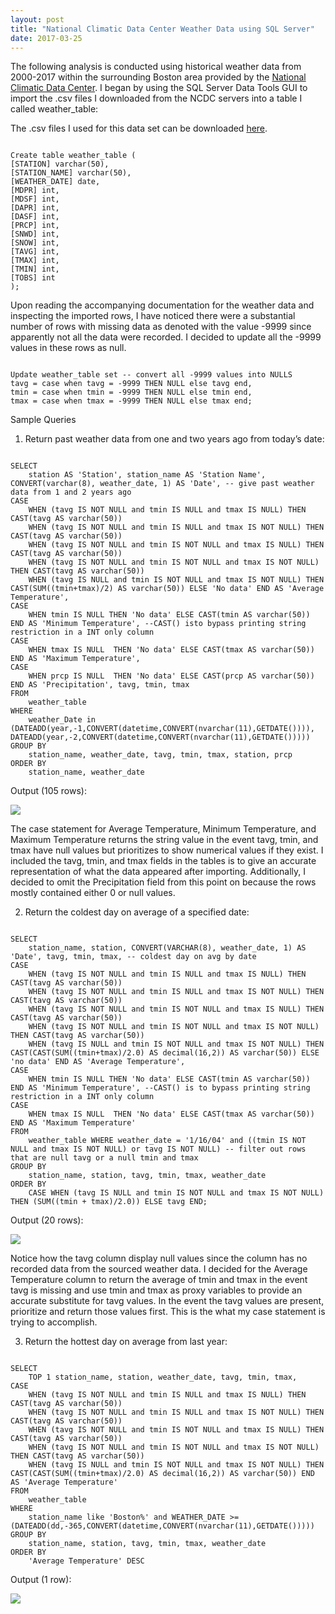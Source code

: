 ```yaml
---
layout: post
title: "National Climatic Data Center Weather Data using SQL Server"
date: 2017-03-25
---
```

<p>The following analysis is conducted using historical weather data from 2000-2017 within the surrounding Boston area provided by the <a href="https://www.ncdc.noaa.gov/cdo-web/datasets">National Climatic Data Center</a>.&nbsp;I began by using the SQL Server Data Tools GUI to import the .csv files I downloaded from the NCDC servers into a table I called weather_table:</p>

The .csv files I used for this data set can be downloaded <a href="https://github.com/michaelip2/michaelip2.github.io/blob/master/_files/879227.csv">here</a>.

<pre><code>
Create table weather_table (
[STATION] varchar(50),
[STATION_NAME] varchar(50),
[WEATHER_DATE] date,
[MDPR] int,
[MDSF] int,
[DAPR] int,
[DASF] int,
[PRCP] int,
[SNWD] int,
[SNOW] int,
[TAVG] int,
[TMAX] int,
[TMIN] int,
[TOBS] int
);
</code></pre>

Upon reading the accompanying documentation for the weather data and inspecting the imported rows, I have noticed there were a substantial number of rows with missing data as denoted with the value -9999 since apparently not all the data were recorded. I decided to update all the -9999 values in these rows as null.

<pre><code>
Update weather_table set -- convert all -9999 values into NULLS
tavg = case when tavg = -9999 THEN NULL else tavg end, 
tmin = case when tmin = -9999 THEN NULL else tmin end, 
tmax = case when tmax = -9999 THEN NULL else tmax end;
</code></pre>

Sample Queries

1) Return past weather data from one and two years ago from today’s date:
<pre><code>
SELECT 
    station AS 'Station', station_name AS 'Station Name', CONVERT(varchar(8), weather_date, 1) AS 'Date', -- give past weather data from 1 and 2 years ago
CASE 
    WHEN (tavg IS NOT NULL and tmin IS NULL and tmax IS NULL) THEN CAST(tavg AS varchar(50))
    WHEN (tavg IS NOT NULL and tmin IS NULL and tmax IS NOT NULL) THEN CAST(tavg AS varchar(50))
    WHEN (tavg IS NOT NULL and tmin IS NOT NULL and tmax IS NULL) THEN CAST(tavg AS varchar(50))
    WHEN (tavg IS NOT NULL and tmin IS NOT NULL and tmax IS NOT NULL) THEN CAST(tavg AS varchar(50))
    WHEN (tavg IS NULL and tmin IS NOT NULL and tmax IS NOT NULL) THEN CAST(SUM((tmin+tmax)/2) AS varchar(50)) ELSE 'No data' END AS 'Average Temperature',
CASE 
    WHEN tmin IS NULL THEN 'No data' ELSE CAST(tmin AS varchar(50)) END AS 'Minimum Temperature', --CAST() isto bypass printing string restriction in a INT only column
CASE 
    WHEN tmax IS NULL  THEN 'No data' ELSE CAST(tmax AS varchar(50)) END AS 'Maximum Temperature', 
CASE 
    WHEN prcp IS NULL  THEN 'No data' ELSE CAST(prcp AS varchar(50)) END AS 'Precipitation', tavg, tmin, tmax
FROM 
    weather_table 
WHERE 
    weather_Date in (DATEADD(year,-1,CONVERT(datetime,CONVERT(nvarchar(11),GETDATE()))), DATEADD(year,-2,CONVERT(datetime,CONVERT(nvarchar(11),GETDATE()))))
GROUP BY 
    station_name, weather_date, tavg, tmin, tmax, station, prcp
ORDER BY 
    station_name, weather_date
</code></pre>

Output (105 rows):
<p><img src="https://michaelip2.github.io/images/2017-03-25 02_00_42-weather.sql - DESKTOP-BB2A4CL_SQLEXPRESS.weather_database (DESKTOP-BB2A4CL_Micha.png"/></p>

The case statement for Average Temperature, Minimum Temperature, and Maximum Temperature returns the string value in the event tavg, tmin, and tmax have null values but prioritizes to show numerical values if they exist. I included the tavg, tmin, and tmax fields in the tables is to give an accurate representation of what the data appeared after importing. Additionally, I decided to omit the Precipitation field from this point on because the rows mostly contained either 0 or null values.

2) Return the coldest day on average of a specified date:
<pre><code>
SELECT 
    station_name, station, CONVERT(VARCHAR(8), weather_date, 1) AS 'Date', tavg, tmin, tmax, -- coldest day on avg by date
CASE 
    WHEN (tavg IS NOT NULL and tmin IS NULL and tmax IS NULL) THEN CAST(tavg AS varchar(50))
    WHEN (tavg IS NOT NULL and tmin IS NULL and tmax IS NOT NULL) THEN CAST(tavg AS varchar(50))
    WHEN (tavg IS NOT NULL and tmin IS NOT NULL and tmax IS NULL) THEN CAST(tavg AS varchar(50))
    WHEN (tavg IS NOT NULL and tmin IS NOT NULL and tmax IS NOT NULL) THEN CAST(tavg AS varchar(50))
    WHEN (tavg IS NULL and tmin IS NOT NULL and tmax IS NOT NULL) THEN CAST(CAST(SUM((tmin+tmax)/2.0) AS decimal(16,2)) AS varchar(50)) ELSE 'no data' END AS 'Average Temperature',
CASE 
    WHEN tmin IS NULL THEN 'No data' ELSE CAST(tmin AS varchar(50)) END AS 'Minimum Temperature', --CAST() is to bypass printing string restriction in a INT only column
CASE 
    WHEN tmax IS NULL  THEN 'No data' ELSE CAST(tmax AS varchar(50)) END AS 'Maximum Temperature'
FROM 
    weather_table WHERE weather_date = '1/16/04' and ((tmin IS NOT NULL and tmax IS NOT NULL) or tavg IS NOT NULL) -- filter out rows that are null tavg or a null tmin and tmax
GROUP BY 
    station_name, station, tavg, tmin, tmax, weather_date  
ORDER BY 
    CASE WHEN (tavg IS NULL and tmin IS NOT NULL and tmax IS NOT NULL) THEN (SUM((tmin + tmax)/2.0)) ELSE tavg END;
</code></pre>
Output (20 rows):
<p><img src="https://michaelip2.github.io/images/2017-03-25 02_58_48-weather.sql - DESKTOP-BB2A4CL_SQLEXPRESS.weather_database (DESKTOP-BB2A4CL_Micha.png"/></p>

Notice how the tavg column display null values since the column has no recorded data from the sourced weather data. I decided for the Average Temperature column to return the average of tmin and tmax in the event tavg is missing and use tmin and tmax as proxy variables to provide an accurate substitute for tavg values. In the event the tavg values are present, prioritize and return those values first. This is the what my case statement is trying to accomplish. 

3) Return the hottest day on average from last year:
<pre><code>
SELECT 
    TOP 1 station_name, station, weather_date, tavg, tmin, tmax,
CASE 
    WHEN (tavg IS NOT NULL and tmin IS NULL and tmax IS NULL) THEN CAST(tavg AS varchar(50))
    WHEN (tavg IS NOT NULL and tmin IS NULL and tmax IS NOT NULL) THEN CAST(tavg AS varchar(50))
    WHEN (tavg IS NOT NULL and tmin IS NOT NULL and tmax IS NULL) THEN CAST(tavg AS varchar(50))
    WHEN (tavg IS NOT NULL and tmin IS NOT NULL and tmax IS NOT NULL) THEN CAST(tavg AS varchar(50))
    WHEN (tavg IS NULL and tmin IS NOT NULL and tmax IS NOT NULL) THEN CAST(CAST(SUM((tmin+tmax)/2.0) AS decimal(16,2)) AS varchar(50)) END AS 'Average Temperature'
FROM 
    weather_table 
WHERE 
    station_name like 'Boston%' and WEATHER_DATE >= (DATEADD(dd,-365,CONVERT(datetime,CONVERT(nvarchar(11),GETDATE())))) 
GROUP BY 
    station_name, station, tavg, tmin, tmax, weather_date 
ORDER BY 
    'Average Temperature' DESC
</code></pre>
Output (1 row):
<p><img src="https://michaelip2.github.io/images/2017-03-22 22_31_15-weather.sql - DESKTOP-BB2A4CL_SQLEXPRESS.weather_database (DESKTOP-BB2A4CL_Micha.png"/></p>
